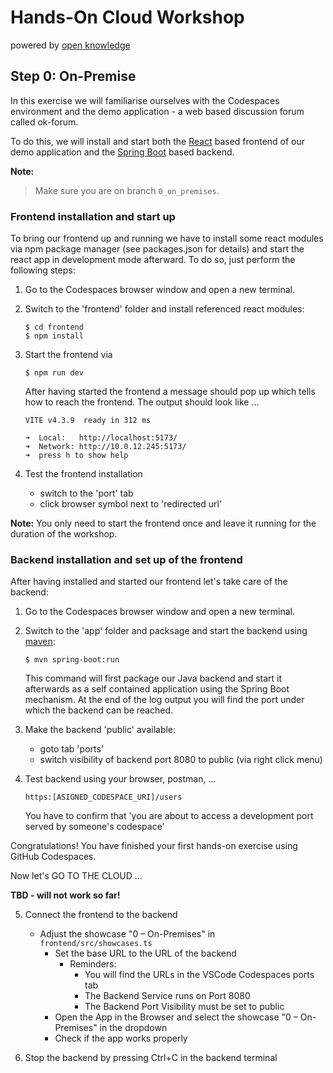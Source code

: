 # Hands-On Cloud Workshop
powered by [open knowledge](https://www.openknowledge.de)

## Step 0: On-Premise

In this exercise we will familiarise ourselves with the Codespaces environment and 
the demo application - a web based discussion forum called ok-forum.  

To do this, we will install and start both the [React](https://react.dev) based frontend of our demo application 
and the [Spring Boot](https://spring.io/projects/spring-boot) based backend.

**Note:**
> Make sure you are on branch `0_on_premises`.

### Frontend installation and start up

To bring our frontend up and running we have to install some react modules via npm package manager 
(see packages.json for details) and start the react app in development mode afterward. To do so, just 
perform the following steps: 

1. Go to the Codespaces browser window and open a new terminal.
2. Switch to the 'frontend' folder and install referenced react modules: 

    ```
    $ cd frontend
    $ npm install
    ```

3. Start the frontend via
   
    ```
    $ npm run dev
    ```

    After having started the frontend a message should pop up which tells how to reach the frontend. 
The output should look like ... 

    ```
    VITE v4.3.9  ready in 312 ms
    
    ➜  Local:   http://localhost:5173/
    ➜  Network: http://10.0.12.245:5173/
    ➜  press h to show help
    ```

4. Test the frontend installation 
   - switch to the 'port' tab
   - click browser symbol next to 'redirected url'

**Note:**
You only need to start the frontend once and leave it running for the duration of the workshop. 

### Backend installation and set up of the frontend

After having installed and started our frontend let's take care of the backend: 

1. Go to the Codespaces browser window and open a new terminal.
2. Switch to the 'app' folder and packsage and start the backend using [maven](https://maven.apache.org):

    ```
    $ mvn spring-boot:run
    ```
   
    This command will first package our Java backend and start it afterwards as a self contained application 
using the Spring Boot mechanism. At the end of the log output you will find the port under which the backend can 
be reached. 

3. Make the backend 'public' available: 
   - goto tab 'ports'
   - switch visibility of backend port 8080 to public (via right click menu) 
4. Test backend using your browser, postman, ...  

    ```
    https:[ASIGNED_CODESPACE_URI]/users
    ```
    You have to confirm that 'you are about to access a development port served by someone's codespace'


Congratulations! You have finished your first hands-on exercise using GitHub Codespaces. 

Now let's GO TO THE CLOUD ...


**TBD - will not work so far!** 

5. Connect the frontend to the backend
   - Adjust the showcase "0 – On-Premises" in `frontend/src/showcases.ts`
     - Set the base URL to the URL of the backend
         - Reminders:
             - You will find the URLs in the VSCode Codespaces ports tab
             - The Backend Service runs on Port 8080
             - The Backend Port Visibility must be set to public
     - Open the App in the Browser and select the showcase "0 – On-Premises" in the dropdown
     - Check if the app works properly

6. Stop the backend by pressing Ctrl+C in the backend terminal

